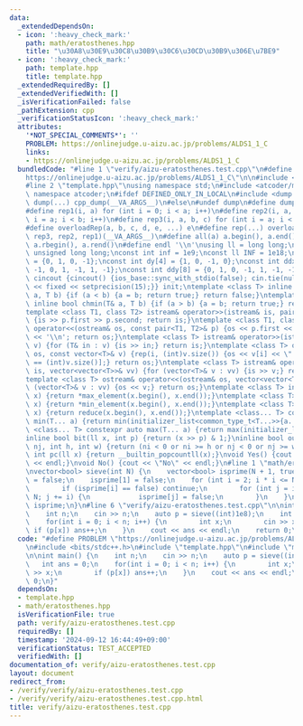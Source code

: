 ```yaml
---
data:
  _extendedDependsOn:
  - icon: ':heavy_check_mark:'
    path: math/eratosthenes.hpp
    title: "\u30A8\u30E9\u30C8\u30B9\u30C6\u30CD\u30B9\u306E\u7BE9"
  - icon: ':heavy_check_mark:'
    path: template.hpp
    title: template.hpp
  _extendedRequiredBy: []
  _extendedVerifiedWith: []
  _isVerificationFailed: false
  _pathExtension: cpp
  _verificationStatusIcon: ':heavy_check_mark:'
  attributes:
    '*NOT_SPECIAL_COMMENTS*': ''
    PROBLEM: https://onlinejudge.u-aizu.ac.jp/problems/ALDS1_1_C
    links:
    - https://onlinejudge.u-aizu.ac.jp/problems/ALDS1_1_C
  bundledCode: "#line 1 \"verify/aizu-eratosthenes.test.cpp\"\n#define PROBLEM \"\
    https://onlinejudge.u-aizu.ac.jp/problems/ALDS1_1_C\"\n\n#include <bits/stdc++.h>\n\
    #line 2 \"template.hpp\"\nusing namespace std;\n#include <atcoder/modint>\nusing\
    \ namespace atcoder;\n#ifdef DEFINED_ONLY_IN_LOCAL\n#include <dump.hpp>\n#define\
    \ dump(...) cpp_dump(__VA_ARGS__)\n#else\n#undef dump\n#define dump(...)\n#endif\n\
    #define rep1(i, a) for (int i = 0; i < a; i++)\n#define rep2(i, a, b) for (int\
    \ i = a; i < b; i++)\n#define rep3(i, a, b, c) for (int i = a; i < b; i += c)\n\
    #define overloadRep(a, b, c, d, e, ...) e\n#define rep(...) overloadRep(__VA_ARGS__,\
    \ rep3, rep2, rep1)(__VA_ARGS__)\n#define all(a) a.begin(), a.end()\n#define rall(a)\
    \ a.rbegin(), a.rend()\n#define endl '\\n'\nusing ll = long long;\nusing ull =\
    \ unsigned long long;\nconst int inf = 1e9;\nconst ll INF = 1e18;\nconst int dx[4]\
    \ = {0, 1, 0, -1};\nconst int dy[4] = {1, 0, -1, 0};\nconst int ddx[8] = {1, 0,\
    \ -1, 0, 1, -1, 1, -1};\nconst int ddy[8] = {0, 1, 0, -1, 1, -1, -1, 1};\nstruct\
    \ cincout {cincout() {ios_base::sync_with_stdio(false); cin.tie(nullptr); cout\
    \ << fixed << setprecision(15);}} init;\ntemplate <class T> inline bool chmax(T&\
    \ a, T b) {if (a < b) {a = b; return true;} return false;}\ntemplate <class T>\
    \ inline bool chmin(T& a, T b) {if (a > b) {a = b; return true;} return false;}\n\
    template <class T1, class T2> istream& operator>>(istream& is, pair<T1, T2>& p)\
    \ {is >> p.first >> p.second; return is;}\ntemplate <class T1, class T2> ostream&\
    \ operator<<(ostream& os, const pair<T1, T2>& p) {os << p.first << \" \" << p.second\
    \ << '\\n'; return os;}\ntemplate <class T> istream& operator>>(istream& is, vector<T>&\
    \ v) {for (T& in : v) {is >> in;} return is;}\ntemplate <class T> ostream& operator<<(ostream&\
    \ os, const vector<T>& v) {rep(i, (int)v.size()) {os << v[i] << \" \\n\"[i + 1\
    \ == (int)v.size()];} return os;}\ntemplate <class T> istream& operator>>(istream&\
    \ is, vector<vector<T>>& vv) {for (vector<T>& v : vv) {is >> v;} return is;}\n\
    template <class T> ostream& operator<<(ostream& os, vector<vector<T>>& vv) {for\
    \ (vector<T>& v : vv) {os << v;} return os;}\ntemplate <class T> inline T max(vector<T>\
    \ x) {return *max_element(x.begin(), x.end());}\ntemplate <class T> inline T min(vector<T>\
    \ x) {return *min_element(x.begin(), x.end());}\ntemplate <class T> inline T sum(vector<T>\
    \ x) {return reduce(x.begin(), x.end());}\ntemplate <class... T> constexpr auto\
    \ min(T... a) {return min(initializer_list<common_type_t<T...>>{a...});}\ntemplate\
    \ <class... T> constexpr auto max(T... a) {return max(initializer_list<common_type_t<T...>>{a...});}\n\
    inline bool bit(ll x, int p) {return (x >> p) & 1;}\ninline bool out(int ni, int\
    \ nj, int h, int w) {return (ni < 0 or ni >= h or nj < 0 or nj >= w);}\ninline\
    \ int pc(ll x) {return __builtin_popcountll(x);}\nvoid Yes() {cout << \"Yes\"\
    \ << endl;}\nvoid No() {cout << \"No\" << endl;}\n#line 1 \"math/eratosthenes.hpp\"\
    \nvector<bool> sieve(int N) {\n    vector<bool> isprime(N + 1, true);\n    isprime[0]\
    \ = false;\n    isprime[1] = false;\n    for (int i = 2; i * i <= N; i++) {\n\
    \        if (isprime[i] == false) continue;\n        for (int j = i * 2; j <=\
    \ N; j += i) {\n            isprime[j] = false;\n        }\n    }\n    return\
    \ isprime;\n}\n#line 6 \"verify/aizu-eratosthenes.test.cpp\"\n\nint main() {\n\
    \    int n;\n    cin >> n;\n    auto p = sieve((int)1e8);\n    int ans = 0;\n\
    \    for(int i = 0; i < n; i++) {\n        int x;\n        cin >> x;\n       \
    \ if (p[x]) ans++;\n    }\n    cout << ans << endl;\n    return 0;\n}\n"
  code: "#define PROBLEM \"https://onlinejudge.u-aizu.ac.jp/problems/ALDS1_1_C\"\n\
    \n#include <bits/stdc++.h>\n#include \"template.hpp\"\n#include \"math/eratosthenes.hpp\"\
    \n\nint main() {\n    int n;\n    cin >> n;\n    auto p = sieve((int)1e8);\n \
    \   int ans = 0;\n    for(int i = 0; i < n; i++) {\n        int x;\n        cin\
    \ >> x;\n        if (p[x]) ans++;\n    }\n    cout << ans << endl;\n    return\
    \ 0;\n}"
  dependsOn:
  - template.hpp
  - math/eratosthenes.hpp
  isVerificationFile: true
  path: verify/aizu-eratosthenes.test.cpp
  requiredBy: []
  timestamp: '2024-09-12 16:44:49+09:00'
  verificationStatus: TEST_ACCEPTED
  verifiedWith: []
documentation_of: verify/aizu-eratosthenes.test.cpp
layout: document
redirect_from:
- /verify/verify/aizu-eratosthenes.test.cpp
- /verify/verify/aizu-eratosthenes.test.cpp.html
title: verify/aizu-eratosthenes.test.cpp
---
```

